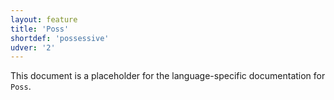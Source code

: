 ```yaml
---
layout: feature
title: 'Poss'
shortdef: 'possessive'
udver: '2'
---
```


This document is a placeholder for the language-specific documentation
for `Poss`.
